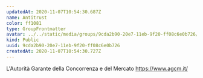 ```yaml
---
updatedAt: 2020-11-07T10:54:30.687Z
name: Antitrust
color: ff1081
type: GroupFrontmatter
avatar: ../../static/media/groups/9cda2b90-20e7-11eb-9f20-ff08c6e0b726/img_15933.jpg
kind: Public
uuid: 9cda2b90-20e7-11eb-9f20-ff08c6e0b726
createdAt: 2020-11-07T10:54:30.727Z
---
```


L'Autorità Garante della Concorrenza e del Mercato https://www.agcm.it/
